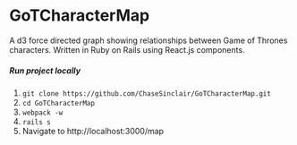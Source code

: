 # GoTCharacterMap

A d3 force directed graph showing relationships between Game of Thrones characters. Written in Ruby on Rails using React.js components.

##### Run project locally
1. `git clone https://github.com/ChaseSinclair/GoTCharacterMap.git`
1. `cd GoTCharacterMap`
1. `webpack -w`
1. `rails s`
1. Navigate to http://localhost:3000/map
